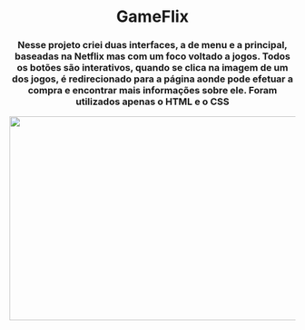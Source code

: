 <h1 align="center"> GameFlix </h1>

<h3 align="center"> Nesse projeto criei duas interfaces, a de menu e a principal, baseadas na Netflix mas com um foco voltado a jogos. Todos os botões são interativos, quando se clica na imagem de um dos jogos, é redirecionado para a página aonde pode efetuar a compra e encontrar mais informações sobre ele. Foram utilizados apenas o HTML e o CSS </h3>

<img width="640" height="360" src="https://www.loom.com/embed/d9d90f2cc594441a86e6a72d82a1c7bf" frameborder="0" webkitallowfullscreen mozallowfullscreen allowfullscreen>
